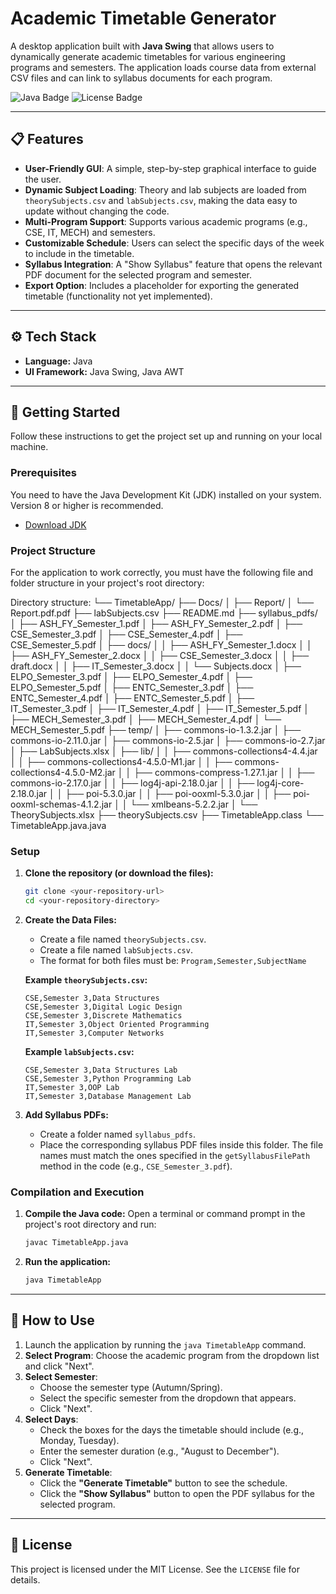 # Academic Timetable Generator

A desktop application built with **Java Swing** that allows users to dynamically generate academic timetables for various engineering programs and semesters. The application loads course data from external CSV files and can link to syllabus documents for each program.

![Java Badge](https://img.shields.io/badge/Language-Java-blue?style=for-the-badge&logo=java)
![License Badge](https://img.shields.io/badge/License-MIT-green?style=for-the-badge)

---

## 📋 Features

-   **User-Friendly GUI**: A simple, step-by-step graphical interface to guide the user.
-   **Dynamic Subject Loading**: Theory and lab subjects are loaded from `theorySubjects.csv` and `labSubjects.csv`, making the data easy to update without changing the code.
-   **Multi-Program Support**: Supports various academic programs (e.g., CSE, IT, MECH) and semesters.
-   **Customizable Schedule**: Users can select the specific days of the week to include in the timetable.
-   **Syllabus Integration**: A "Show Syllabus" feature that opens the relevant PDF document for the selected program and semester.
-   **Export Option**: Includes a placeholder for exporting the generated timetable (functionality not yet implemented).

---

## ⚙️ Tech Stack

-   **Language:** Java
-   **UI Framework:** Java Swing, Java AWT

---

## 🚀 Getting Started

Follow these instructions to get the project set up and running on your local machine.

### Prerequisites

You need to have the Java Development Kit (JDK) installed on your system. Version 8 or higher is recommended.

-   [Download JDK](https://www.oracle.com/java/technologies/downloads/)

### Project Structure

For the application to work correctly, you must have the following file and folder structure in your project's root directory:

Directory structure:
└── TimetableApp/
    ├── Docs/
    │   ├── Report/
    │   └── Report.pdf.pdf
    ├── labSubjects.csv
    ├── README.md
    ├── syllabus_pdfs/
    │   ├── ASH_FY_Semester_1.pdf
    │   ├── ASH_FY_Semester_2.pdf
    │   ├── CSE_Semester_3.pdf
    │   ├── CSE_Semester_4.pdf
    │   ├── CSE_Semester_5.pdf
    │   ├── docs/
    │   │   ├── ASH_FY_Semester_1.docx
    │   │   ├── ASH_FY_Semester_2.docx
    │   │   ├── CSE_Semester_3.docx
    │   │   ├── draft.docx
    │   │   ├── IT_Semester_3.docx
    │   │   └── Subjects.docx
    │   ├── ELPO_Semester_3.pdf
    │   ├── ELPO_Semester_4.pdf
    │   ├── ELPO_Semester_5.pdf
    │   ├── ENTC_Semester_3.pdf
    │   ├── ENTC_Semester_4.pdf
    │   ├── ENTC_Semester_5.pdf
    │   ├── IT_Semester_3.pdf
    │   ├── IT_Semester_4.pdf
    │   ├── IT_Semester_5.pdf
    │   ├── MECH_Semester_3.pdf
    │   ├── MECH_Semester_4.pdf
    │   └── MECH_Semester_5.pdf
    ├── temp/
    │   ├── commons-io-1.3.2.jar
    │   ├── commons-io-2.11.0.jar
    │   ├── commons-io-2.5.jar
    │   ├── commons-io-2.7.jar
    │   ├── LabSubjects.xlsx
    │   ├── lib/
    │   │   ├── commons-collections4-4.4.jar
    │   │   ├── commons-collections4-4.5.0-M1.jar
    │   │   ├── commons-collections4-4.5.0-M2.jar
    │   │   ├── commons-compress-1.27.1.jar
    │   │   ├── commons-io-2.17.0.jar
    │   │   ├── log4j-api-2.18.0.jar
    │   │   ├── log4j-core-2.18.0.jar
    │   │   ├── poi-5.3.0.jar
    │   │   ├── poi-ooxml-5.3.0.jar
    │   │   ├── poi-ooxml-schemas-4.1.2.jar
    │   │   └── xmlbeans-5.2.2.jar
    │   └── TheorySubjects.xlsx
    ├── theorySubjects.csv
    ├── TimetableApp.class
    └── TimetableApp.java.java


### Setup

1.  **Clone the repository (or download the files):**
    ```sh
    git clone <your-repository-url>
    cd <your-repository-directory>
    ```

2.  **Create the Data Files:**
    -   Create a file named `theorySubjects.csv`.
    -   Create a file named `labSubjects.csv`.
    -   The format for both files must be: `Program,Semester,SubjectName`

    **Example `theorySubjects.csv`:**
    ```csv
    CSE,Semester 3,Data Structures
    CSE,Semester 3,Digital Logic Design
    CSE,Semester 3,Discrete Mathematics
    IT,Semester 3,Object Oriented Programming
    IT,Semester 3,Computer Networks
    ```

    **Example `labSubjects.csv`:**
    ```csv
    CSE,Semester 3,Data Structures Lab
    CSE,Semester 3,Python Programming Lab
    IT,Semester 3,OOP Lab
    IT,Semester 3,Database Management Lab
    ```

3.  **Add Syllabus PDFs:**
    -   Create a folder named `syllabus_pdfs`.
    -   Place the corresponding syllabus PDF files inside this folder. The file names must match the ones specified in the `getSyllabusFilePath` method in the code (e.g., `CSE_Semester_3.pdf`).

### Compilation and Execution

1.  **Compile the Java code:**
    Open a terminal or command prompt in the project's root directory and run:
    ```sh
    javac TimetableApp.java
    ```

2.  **Run the application:**
    ```sh
    java TimetableApp
    ```

---

## 📖 How to Use

1.  Launch the application by running the `java TimetableApp` command.
2.  **Select Program**: Choose the academic program from the dropdown list and click "Next".
3.  **Select Semester**:
    -   Choose the semester type (Autumn/Spring).
    -   Select the specific semester from the dropdown that appears.
    -   Click "Next".
4.  **Select Days**:
    -   Check the boxes for the days the timetable should include (e.g., Monday, Tuesday).
    -   Enter the semester duration (e.g., "August to December").
    -   Click "Next".
5.  **Generate Timetable**:
    -   Click the **"Generate Timetable"** button to see the schedule.
    -   Click the **"Show Syllabus"** button to open the PDF syllabus for the selected program.

---

## 📄 License

This project is licensed under the MIT License. See the `LICENSE` file for details.